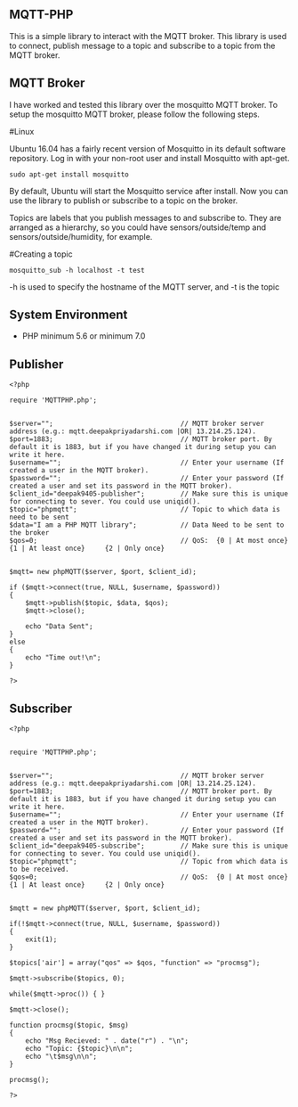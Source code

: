 ## MQTT-PHP

This is a simple library to interact with the MQTT broker. This library is used to connect, publish message to a topic and subscribe to a topic from the MQTT broker.

## MQTT Broker
I have worked and tested this library over the mosquitto MQTT broker. To setup the mosquitto MQTT broker, please follow the following steps.

#Linux

Ubuntu 16.04 has a fairly recent version of Mosquitto in its default software repository. Log in with your non-root user and install Mosquitto with apt-get.
```
sudo apt-get install mosquitto
```
By default, Ubuntu will start the Mosquitto service after install. 
Now you can use the library to publish or subscribe to a topic on the broker.

Topics are labels that you publish messages to and subscribe to. They are arranged as a hierarchy, so you could have sensors/outside/temp and sensors/outside/humidity, for example.

#Creating a topic
```
mosquitto_sub -h localhost -t test
```
-h is used to specify the hostname of the MQTT server, and -t is the topic

## System Environment
- PHP minimum 5.6 or minimum 7.0

## Publisher

```
<?php

require 'MQTTPHP.php';


$server="";                                // MQTT broker server address (e.g.: mqtt.deepakpriyadarshi.com |OR| 13.214.25.124).
$port=1883;                                // MQTT broker port. By default it is 1883, but if you have changed it during setup you can write it here.
$username="";                              // Enter your username (If created a user in the MQTT broker).
$password="";                              // Enter your password (If created a user and set its password in the MQTT broker).
$client_id="deepak9405-publisher";         // Make sure this is unique for connecting to sever. You could use uniqid().
$topic="phpmqtt";                          // Topic to which data is need to be sent
$data="I am a PHP MQTT library";           // Data Need to be sent to the broker
$qos=0;                                    // QoS:  {0 | At most once}     {1 | At least once}     {2 | Only once}


$mqtt= new phpMQTT($server, $port, $client_id);

if ($mqtt->connect(true, NULL, $username, $password))
{
	$mqtt->publish($topic, $data, $qos);
	$mqtt->close();

	echo "Data Sent";
}
else
{
    echo "Time out!\n";
}

?>
```

## Subscriber

```
<?php


require 'MQTTPHP.php';


$server="";                                // MQTT broker server address (e.g.: mqtt.deepakpriyadarshi.com |OR| 13.214.25.124).
$port=1883;                                // MQTT broker port. By default it is 1883, but if you have changed it during setup you can write it here.
$username="";                              // Enter your username (If created a user in the MQTT broker).
$password="";                              // Enter your password (If created a user and set its password in the MQTT broker).
$client_id="deepak9405-subscribe";         // Make sure this is unique for connecting to sever. You could use uniqid().
$topic="phpmqtt";                          // Topic from which data is to be received.
$qos=0;                                    // QoS:  {0 | At most once}     {1 | At least once}     {2 | Only once}


$mqtt = new phpMQTT($server, $port, $client_id);

if(!$mqtt->connect(true, NULL, $username, $password))
{
	exit(1);
}

$topics['air'] = array("qos" => $qos, "function" => "procmsg");

$mqtt->subscribe($topics, 0);

while($mqtt->proc()) { }

$mqtt->close();

function procmsg($topic, $msg)
{
	echo "Msg Recieved: " . date("r") . "\n";
	echo "Topic: {$topic}\n\n";
	echo "\t$msg\n\n";
}

procmsg();

?>
```
